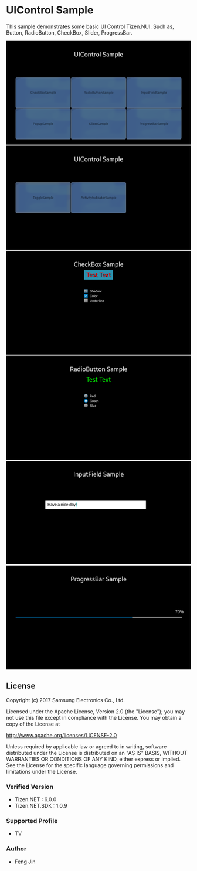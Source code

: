 # UIControl Sample
This sample demonstrates some basic UI Control Tizen.NUI. Such as, Button, RadioButton, CheckBox, Slider, ProgressBar.

![MainPage](./Screenshots/main.png)
![MainPage](./Screenshots/secondPage.png)
![MainPage](./Screenshots/checkBox.png)
![MainPage](./Screenshots/radioButton.png)
![MainPage](./Screenshots/inputField.png)
![MainPage](./Screenshots/progressBar.png)


## License
Copyright (c) 2017 Samsung Electronics Co., Ltd.

Licensed under the Apache License, Version 2.0 (the "License");
you may not use this file except in compliance with the License.
You may obtain a copy of the License at

http://www.apache.org/licenses/LICENSE-2.0

Unless required by applicable law or agreed to in writing, software
distributed under the License is distributed on an "AS IS" BASIS,
WITHOUT WARRANTIES OR CONDITIONS OF ANY KIND, either express or implied.
See the License for the specific language governing permissions and
limitations under the License.

### Verified Version
* Tizen.NET : 6.0.0
* Tizen.NET.SDK : 1.0.9


### Supported Profile
* TV

### Author
* Feng Jin
